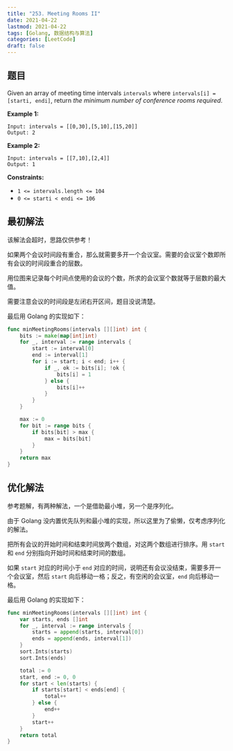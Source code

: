 ```yaml
---
title: "253. Meeting Rooms II"
date: 2021-04-22
lastmod: 2021-04-22
tags: [Golang, 数据结构与算法]
categories: [LeetCode]
draft: false
---
```


<!--more-->

## 题目

Given an array of meeting time intervals `intervals` where `intervals[i] = [starti, endi]`, return _the minimum number of conference rooms required_.

**Example 1:**

```text
Input: intervals = [[0,30],[5,10],[15,20]]
Output: 2
```

**Example 2:**

```text
Input: intervals = [[7,10],[2,4]]
Output: 1
```

**Constraints:**

- `1 <= intervals.length <= 104`
- `0 <= starti < endi <= 106`

## 最初解法

该解法会超时，思路仅供参考！

如果两个会议时间段有重合，那么就需要多开一个会议室。需要的会议室个数即所有会议的时间段重合的层数。

用位图来记录每个时间点使用的会议的个数，所求的会议室个数就等于层数的最大值。

需要注意会议的时间段是左闭右开区间，题目没说清楚。

最后用 Golang 的实现如下：

```go
func minMeetingRooms(intervals [][]int) int {
    bits := make(map[int]int)
    for _, interval := range intervals {
        start := interval[0]
        end := interval[1]
        for i := start; i < end; i++ {
            if _, ok := bits[i]; !ok {
                bits[i] = 1
            } else {
                bits[i]++
            }
        }
    }

    max := 0
    for bit := range bits {
        if bits[bit] > max {
            max = bits[bit]
        }
    }
    return max
}
```

## 优化解法

参考题解，有两种解法，一个是借助最小堆，另一个是序列化。

由于 Golang 没内置优先队列和最小堆的实现，所以这里为了偷懒，仅考虑序列化的解法。

把所有会议的开始时间和结束时间放两个数组，对这两个数组进行排序。用 `start` 和 `end` 分别指向开始时间和结束时间的数组。

如果 `start` 对应的时间小于 `end` 对应的时间，说明还有会议没结束，需要多开一个会议室，然后 `start` 向后移动一格；反之，有空闲的会议室，`end` 向后移动一格。

最后用 Golang 的实现如下：

```go
func minMeetingRooms(intervals [][]int) int {
    var starts, ends []int
    for _, interval := range intervals {
        starts = append(starts, interval[0])
        ends = append(ends, interval[1])
    }
    sort.Ints(starts)
    sort.Ints(ends)

    total := 0
    start, end := 0, 0
    for start < len(starts) {
        if starts[start] < ends[end] {
            total++
        } else {
            end++
        }
        start++
    }
    return total
}
```
